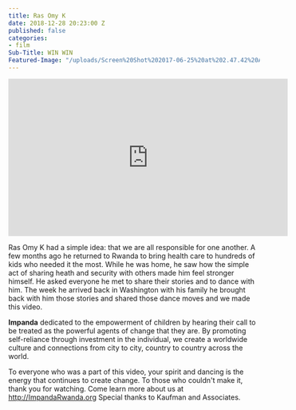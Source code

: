 ```yaml
---
title: Ras Omy K
date: 2018-12-28 20:23:00 Z
published: false
categories:
- film
Sub-Title: WIN WIN
Featured-Image: "/uploads/Screen%20Shot%202017-06-25%20at%202.47.42%20AM.png"
---
```


<iframe width="560" height="315" src="https://www.youtube.com/embed/GFku2gFC0NI" frameborder="0" allow="accelerometer; autoplay; encrypted-media; gyroscope; picture-in-picture" allowfullscreen></iframe>

Ras Omy K had a simple idea: that we are all responsible for one another. A few months ago he returned to Rwanda to bring health care to hundreds of kids who needed it the most. While he was home, he saw how the simple act of sharing heath and security with others made him feel stronger himself. He asked everyone he met to share their stories and to dance with him. The week he arrived back in Washington with his family he brought back with him those stories and shared those dance moves and we made this video.

****Impanda**** dedicated to the empowerment of children by hearing their call to be treated as the powerful agents of change that they are. By promoting self-reliance through investment in the individual, we create a worldwide culture and connections from city to city, country to country across the world.

To everyone who was a part of this video, your spirit and dancing is the energy that continues to create change. To those who couldn't make it, thank you for watching. Come learn more about us at http://ImpandaRwanda.org Special thanks to Kaufman and Associates.